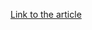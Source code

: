 [Link to the article](https://www.malwarebytes.com/blog/threat-intelligence/2023/12/new-metastealer-malvertising-campaigns)
